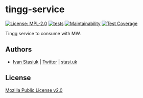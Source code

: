 # tingg-service

[![License: MPL-2.0](https://img.shields.io/badge/license-MPL--2.0-purple.svg)](https://github.com/glocurrency/tingg-service/blob/main/LICENSE)
[![tests](https://github.com/glocurrency/tingg-service/actions/workflows/tests.yml/badge.svg)](https://github.com/glocurrency/tingg-service/actions/workflows/tests.yml)
[![Maintainability](https://api.codeclimate.com/v1/badges/a58cf6d18c0330abeeb1/maintainability)](https://codeclimate.com/repos/623b790225319e1c360172dd/maintainability)
[![Test Coverage](https://api.codeclimate.com/v1/badges/a58cf6d18c0330abeeb1/test_coverage)](https://codeclimate.com/repos/623b790225319e1c360172dd/test_coverage)

Tingg service to consume with MW.

## Authors
- [Ivan Stasiuk](https://github.com/brokeyourbike) | [Twitter](https://twitter.com/brokeyourbike) | [stasi.uk](https://stasi.uk)

## License
[Mozilla Public License v2.0](https://github.com/glocurrency/tingg-service/blob/main/LICENSE)
